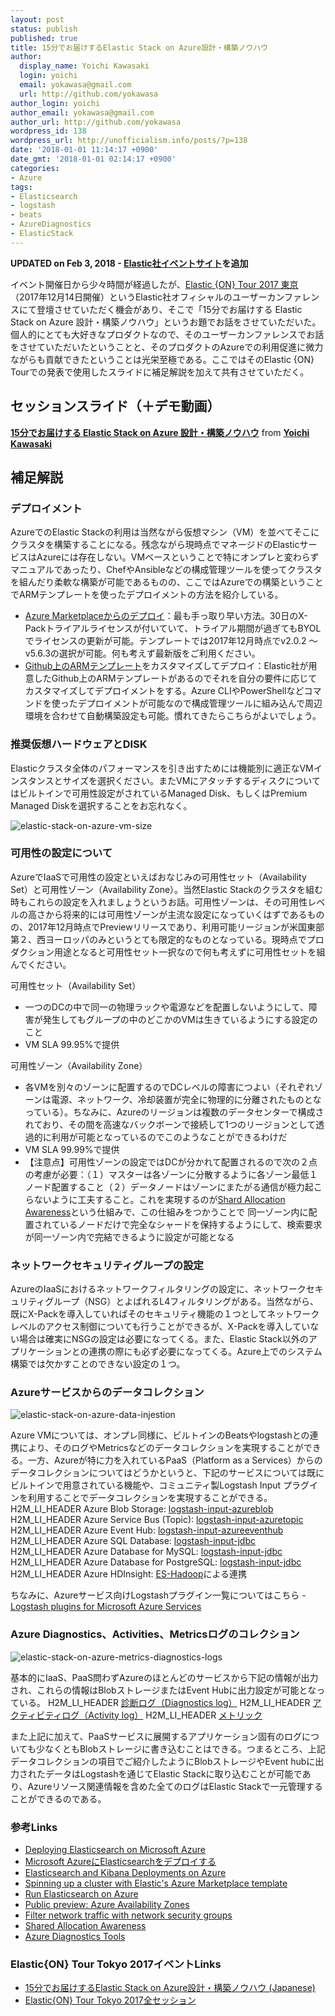 ```yaml
---
layout: post
status: publish
published: true
title: 15分でお届けするElastic Stack on Azure設計・構築ノウハウ
author:
  display_name: Yoichi Kawasaki
  login: yoichi
  email: yokawasa@gmail.com
  url: http://github.com/yokawasa
author_login: yoichi
author_email: yokawasa@gmail.com
author_url: http://github.com/yokawasa
wordpress_id: 138
wordpress_url: http://unofficialism.info/posts/?p=138
date: '2018-01-01 11:14:17 +0900'
date_gmt: '2018-01-01 02:14:17 +0900'
categories:
- Azure
tags:
- Elasticsearch
- logstash
- beats
- AzureDiagnostics
- ElasticStack
---
```


**UPDATED on Feb 3, 2018 - [Elastic社イベントサイト](https://www.elastic.co/elasticon/tour/2017/tokyo)を追加**

イベント開催日から少々時間が経過したが、[Elastic {ON} Tour 2017 東京](https://www.elastic.co/elasticon/tour/2017/tokyo)（2017年12月14日開催）というElastic社オフィシャルのユーザーカンファレンスにて登壇させていただく機会があり、そこで「15分でお届けする Elastic Stack on Azure 設計・構築ノウハウ」というお題でお話をさせていただいた。個人的にとても大好きなプロダクトなので、そのユーザーカンファレンスでお話をさせていただいたということと、そのプロダクトのAzureでの利用促進に微力ながらも貢献できたということは光栄至極である。ここではそのElastic {ON} Tourでの発表で使用したスライドに補足解説を加えて共有させていただく。

## セッションスライド（＋デモ動画）

**[15分でお届けする Elastic Stack on Azure 設計・構築ノウハウ](//www.slideshare.net/yokawasa/15-elastic-stack-on-azure-84976576)** from **[Yoichi Kawasaki](https://www.slideshare.net/yokawasa)**

## 補足解説

### デプロイメント

AzureでのElastic Stackの利用は当然ながら仮想マシン（VM）を並べてそこにクラスタを構築することになる。残念ながら現時点でマネージドのElasticサービスはAzureには存在しない。VMベースということで特にオンプレと変わらずマニュアルであったり、ChefやAnsibleなどの構成管理ツールを使ってクラスタを組んだり柔軟な構築が可能であるものの、ここではAzureでの構築ということでARMテンプレートを使ったデプロイメントの方法を紹介している。

- [Azure Marketplaceからのデプロイ](https://azuremarketplace.microsoft.com/ja-jp/marketplace/apps/elastic.elasticsearch)：最も手っ取り早い方法。30日のX-Packトライアルライセンスが付いていて、トライアル期間が過ぎてもBYOLでライセンスの更新が可能。テンプレートでは2017年12月時点でv2.0.2 〜 v5.6.3の選択が可能。何も考えず最新版をご利用ください。
- [Github上のARMテンプレート](https://github.com/elastic/azure-marketplace)をカスタマイズしてデプロイ：Elastic社が用意したGithub上のARMテンプレートがあるのでそれを自分の要件に応じてカスタマイズしてデプロイメントをする。Azure CLIやPowerShellなどコマンドを使ったデプロイメントが可能なので構成管理ツールに組み込んで周辺環境を合わせて自動構築設定も可能。慣れてきたらこちらがよいでしょう。

### 推奨仮想ハードウェアとDISK

Elasticクラスタ全体のパフォーマンスを引き出すためには機能別に適正なVMインスタンスとサイズを選択ください。またVMにアタッチするディスクについてはビルトインで可用性設定がされているManaged Disk、もしくはPremium Managed Diskを選択することをお忘れなく。

![elastic-stack-on-azure-vm-size](https://farm5.staticflickr.com/4640/39402351461_e8cb26862d_z.jpg)

### 可用性の設定について

AzureでIaaSで可用性の設定といえばおなじみの可用性セット（Availability Set）と可用性ゾーン（Availability Zone）。当然Elastic Stackのクラスタを組む時もこれらの設定を入れましょうというお話。可用性ゾーンは、その可用性レベルの高さから将来的には可用性ゾーンが主流な設定になっていくはずであるものの、2017年12月時点でPreviewリリースであり、利用可能リージョンが米国東部第２、西ヨーロッパのみというとても限定的なものとなっている。現時点でプロダクション用途となると可用性セット一択なので何も考えずに可用性セットを組んでください。

可用性セット（Availability Set）

- 一つのDCの中で同一の物理ラックや電源などを配置しないようにして、障害が発生してもグループの中のどこかのVMは生きているようにする設定のこと
- VM SLA 99.95%で提供

可用性ゾーン（Availability Zone）

- 各VMを別々のゾーンに配置するのでDCレベルの障害につよい（それぞれゾーンは電源、ネットワーク、冷却装置が完全に物理的に分離されたものとなっている）。ちなみに、Azureのリージョンは複数のデータセンターで構成されており、その間を高速なバックボーンで接続して1つのリージョンとして透過的に利用が可能となっているのでこのようなことができるわけだ
- VM SLA 99.99%で提供
- 【注意点】可用性ゾーンの設定ではDCが分かれて配置されるので次の２点の考慮が必要：（１）マスターは各ゾーンに分散するように各ゾーン最低１ノード配置すること（２）データノードはゾーンにまたがる通信が極力起こらないように工夫すること。これを実現するのが[Shard Allocation Awareness](https://www.elastic.co/guide/en/elasticsearch/reference/6.0/allocation-awareness.html)という仕組みで、この仕組みをつかうことで 同一ゾーン内に配置されているノードだけで完全なシャードを保持するようにして、検索要求が同一ゾーン内で完結できるように設定が可能となる

### ネットワークセキュリティグループの設定

AzureのIaaSにおけるネットワークフィルタリングの設定に、ネットワークセキュリティグループ（NSG）とよばれるL4フィルタリングがある。当然ながら、既にX-Packを導入していればそのセキュリティ機能の１つとしてネットワークレベルのアクセス制御についても行うことができるが、X-Packを導入していない場合は確実にNSGの設定は必要になってくる。また、Elastic Stack以外のアプリケーションとの連携の際にも必ず必要になってくる。Azure上でのシステム構築では欠かすことのできない設定の１つ。

### Azureサービスからのデータコレクション

![elastic-stack-on-azure-data-injestion](https://farm5.staticflickr.com/4690/25532299548_a2c6e3be73_z.jpg)

Azure VMについては、オンプレ同様に、ビルトインのBeatsやlogstashとの連携により、そのログやMetricsなどのデータコレクションを実現することができる。一方、Azureが特に力を入れているPaaS（Platform as a Services）からのデータコレクションについてはどうかというと、下記のサービスについては既にビルトインで用意されている機能や、コミュニティ製Logstash Input プラグインを利用することでデータコレクションを実現することができる。
H2M_LI_HEADER Azure Blob Storage: [logstash-input-azureblob](https://github.com/Azure/azure-diagnostics-tools/tree/master/Logstash/logstash-input-azureblob)
H2M_LI_HEADER Azure Service Bus (Topic): [logstash-input-azuretopic](https://github.com/Azure/azure-diagnostics-tools/tree/master/Logstash/logstash-input-azuretopic)
H2M_LI_HEADER Azure Event Hub: [logstash-input-azureeventhub](https://github.com/Azure/azure-diagnostics-tools/tree/master/Logstash/logstash-input-azureeventhub)
H2M_LI_HEADER Azure SQL Database: [logstash-input-jdbc](https://www.elastic.co/guide/en/logstash/current/plugins-inputs-jdbc.html)
H2M_LI_HEADER Azure Database for MySQL: [logstash-input-jdbc](https://www.elastic.co/guide/en/logstash/current/plugins-inputs-jdbc.html)
H2M_LI_HEADER Azure Database for PostgreSQL: [logstash-input-jdbc](https://www.elastic.co/guide/en/logstash/current/plugins-inputs-jdbc.html)
H2M_LI_HEADER Azure HDInsight: [ES-Hadoop](https://www.elastic.co/products/hadoop)による連携

ちなみに、Azureサービス向けLogstashプラグイン一覧についてはこちら - [Logstash plugins for Microsoft Azure Services](http://unofficialism.info/posts/logstash-plugins-for-azure-services/)

### Azure Diagnostics、Activities、Metricsログのコレクション

![elastic-stack-on-azure-metrics-diagnostics-logs](https://farm5.staticflickr.com/4680/39402351921_fd44d2560b_z.jpg)

基本的にIaaS、PaaS問わずAzureのほとんどのサービスから下記の情報が出力され、これらの情報はBlobストレージまたはEvent Hubに出力設定が可能となっている。
H2M_LI_HEADER [診断ログ（Diagnostics log）](https://docs.microsoft.com/azure/monitoring-and-diagnostics/monitoring-overview-of-diagnostic-logs)
H2M_LI_HEADER [アクティビティログ（Activity log）](https://docs.microsoft.com/azure/monitoring-and-diagnostics/monitoring-overview-activity-logs)
H2M_LI_HEADER [メトリック](https://docs.microsoft.com/azure/monitoring-and-diagnostics/monitoring-overview-metrics)

また上記に加えて、PaaSサービスに展開するアプリケーション固有のログについても少なくともBlobストレージに書き込むことはできる。つまるところ、上記データコレクションの項目でご紹介したようにBlobストレージやEvent hubに出力されたデータはLogstashを通じてElastic Stackに取り込むことが可能であり、Azureリソース関連情報を含めた全てのログはElastic Stackで一元管理することができるのである。

### 参考Links

- [Deploying Elasticsearch on Microsoft Azure](https://www.elastic.co/blog/deploying-elasticsearch-on-microsoft-azure)
- [Microsoft AzureにElasticsearchをデプロイする](https://www.elastic.co/jp/blog/deploying-elasticsearch-on-microsoft-azure)
- [Elasticsearch and Kibana Deployments on Azure](https://www.elastic.co/blog/elasticsearch-and-kibana-deployments-on-azure)
- [Spinning up a cluster with Elastic's Azure Marketplace template](https://www.elastic.co/blog/spinning-up-a-cluster-with-elastics-azure-marketplace-template)
- [Run Elasticsearch on Azure](https://docs.microsoft.com/en-us/azure/architecture/elasticsearch/)
- [Public preview: Azure Availability Zones](https://azure.microsoft.com/en-us/updates/azure-availability-zones/)
- [Filter network traffic with network security groups](https://docs.microsoft.com/en-us/azure/virtual-network/virtual-networks-nsg)
- [Shared Allocation Awareness](https://www.elastic.co/guide/en/elasticsearch/reference/6.0/allocation-awareness.html#allocation-awareness)
- [Azure Diagnostics Tools](https://github.com/Azure/azure-diagnostics-tools)

### Elastic{ON} Tour Tokyo 2017イベントLinks

- [15分でお届けするElastic Stack on Azure設計・構築ノウハウ (Japanese) ](https://www.elastic.co/elasticon/tour/2017/tokyo/microsoft)
- [Elastic{ON} Tour Tokyo 2017全セッション](https://www.elastic.co/elasticon/tour/2017/tokyo)
